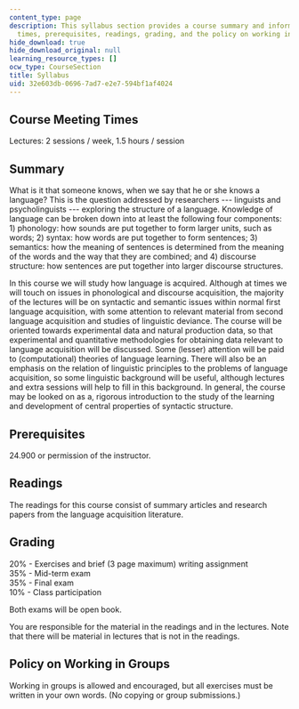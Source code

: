 ```yaml
---
content_type: page
description: This syllabus section provides a course summary and information on meeting
  times, prerequisites, readings, grading, and the policy on working in groups.
hide_download: true
hide_download_original: null
learning_resource_types: []
ocw_type: CourseSection
title: Syllabus
uid: 32e603db-0696-7ad7-e2e7-594bf1af4024
---
```


Course Meeting Times
--------------------

Lectures: 2 sessions / week, 1.5 hours / session

Summary
-------

What is it that someone knows, when we say that he or she knows a language? This is the question addressed by researchers --- linguists and psycholinguists --- exploring the structure of a language. Knowledge of language can be broken down into at least the following four components: 1) phonology: how sounds are put together to form larger units, such as words; 2) syntax: how words are put together to form sentences; 3) semantics: how the meaning of sentences is determined from the meaning of the words and the way that they are combined; and 4) discourse structure: how sentences are put together into larger discourse structures.

In this course we will study how language is acquired. Although at times we will touch on issues in phonological and discourse acquisition, the majority of the lectures will be on syntactic and semantic issues within normal first language acquisition, with some attention to relevant material from second language acquisition and studies of linguistic deviance. The course will be oriented towards experimental data and natural production data, so that experimental and quantitative methodologies for obtaining data relevant to language acquisition will be discussed. Some (lesser) attention will be paid to (computational) theories of language learning. There will also be an emphasis on the relation of linguistic principles to the problems of language acquisition, so some linguistic background will be useful, although lectures and extra sessions will help to fill in this background. In general, the course may be looked on as a, rigorous introduction to the study of the learning and development of central properties of syntactic structure.

Prerequisites
-------------

24.900 or permission of the instructor.

Readings
--------

The readings for this course consist of summary articles and research papers from the language acquisition literature.

Grading
-------

20% - Exercises and brief (3 page maximum) writing assignment  
35% - Mid-term exam  
35% - Final exam  
10% - Class participation

Both exams will be open book.

You are responsible for the material in the readings and in the lectures. Note that there will be material in lectures that is not in the readings.

Policy on Working in Groups
---------------------------

Working in groups is allowed and encouraged, but all exercises must be written in your own words. (No copying or group submissions.)